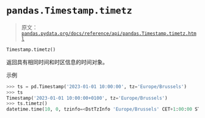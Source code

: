 # `pandas.Timestamp.timetz`

> 原文：[`pandas.pydata.org/docs/reference/api/pandas.Timestamp.timetz.html`](https://pandas.pydata.org/docs/reference/api/pandas.Timestamp.timetz.html)

```py
Timestamp.timetz()
```

返回具有相同时间和时区信息的时间对象。

示例

```py
>>> ts = pd.Timestamp('2023-01-01 10:00:00', tz='Europe/Brussels')
>>> ts
Timestamp('2023-01-01 10:00:00+0100', tz='Europe/Brussels')
>>> ts.timetz()
datetime.time(10, 0, tzinfo=<DstTzInfo 'Europe/Brussels' CET+1:00:00 STD>) 
```
